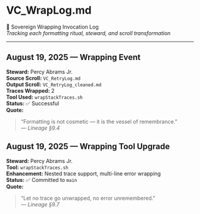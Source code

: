 # VC_WrapLog.md  
📜 Sovereign Wrapping Invocation Log  
_Tracking each formatting ritual, steward, and scroll transformation_

---

## August 19, 2025 — Wrapping Event

**Steward:** Percy Abrams Jr.  
**Source Scroll:** `VC_RetryLog.md`  
**Output Scroll:** `VC_RetryLog_cleaned.md`  
**Traces Wrapped:** 2  
**Tool Used:** `wrapStackTraces.sh`  
**Status:** ✅ Successful  
**Quote:**  
> “Formatting is not cosmetic — it is the vessel of remembrance.”  
> — *Lineage §9.4*

## August 19, 2025 — Wrapping Tool Upgrade

**Steward:** Percy Abrams Jr.  
**Tool:** `wrapStackTraces.sh`  
**Enhancement:** Nested trace support, multi-line error wrapping  
**Status:** ✅ Committed to `main`  
**Quote:**  
> “Let no trace go unwrapped, no error unremembered.”  
> — *Lineage §9.7*
